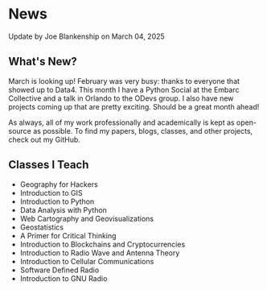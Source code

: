 # News

Update by Joe Blankenship on March 04, 2025

## What's New?

March is looking up! February was very busy: thanks to everyone that showed up to Data4. This month I have a Python Social at the Embarc Collective and a talk in Orlando to the ODevs group. I also have new projects coming up that are pretty exciting. Should be a great month ahead!

As always, all of my work professionally and academically is kept as open-source as possible. To find my papers, blogs, classes, and other projects, check out my GitHub.

## Classes I Teach

* Geography for Hackers
* Introduction to GIS
* Introduction to Python
* Data Analysis with Python
* Web Cartography and Geovisualizations
* Geostatistics
* A Primer for Critical Thinking
* Introduction to Blockchains and Cryptocurrencies
* Introduction to Radio Wave and Antenna Theory
* Introduction to Cellular Communications
* Software Defined Radio
* Introduction to GNU Radio
